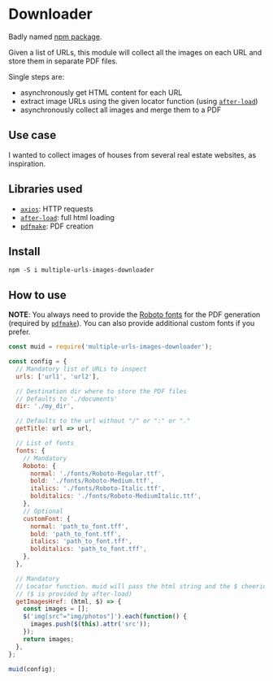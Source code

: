 # Downloader

Badly named [npm package](https://www.npmjs.com/package/multiple-urls-images-downloader).

Given a list of URLs, this module will collect all the images on each URL and store them in separate PDF files.

Single steps are:

- asynchronously get HTML content for each URL
- extract image URLs using the given locator function (using [`after-load`](https://www.npmjs.com/package/after-load))
- asynchronously collect all images and merge them to a PDF

## Use case

I wanted to collect images of houses from several real estate websites, as inspiration.

## Libraries used

- [`axios`](https://www.npmjs.com/package/axios): HTTP requests
- [`after-load`](https://www.npmjs.com/package/after-load): full html loading
- [`pdfmake`](https://www.npmjs.com/package/pdfmake): PDF creation

## Install

```
npm -S i multiple-urls-images-downloader
```

## How to use

**NOTE**: You always need to provide the [Roboto fonts](https://fonts.google.com/specimen/Roboto) for the PDF generation (required by [`pdfmake`](https://www.npmjs.com/package/pdfmake)). You can also provide additional custom fonts if you prefer.

```js
const muid = require('multiple-urls-images-downloader');

const config = {
  // Mandatory list of URLs to inspect
  urls: ['url1', 'url2'],

  // Destination dir where to store the PDF files
  // Defaults to './documents'
  dir: './my_dir',

  // Defaults to the url without "/" or ":" or "."
  getTitle: url => url,

  // List of fonts
  fonts: {
    // Mandatory
    Roboto: {
      normal: './fonts/Roboto-Regular.ttf',
      bold: './fonts/Roboto-Medium.ttf',
      italics: './fonts/Roboto-Italic.ttf',
      bolditalics: './fonts/Roboto-MediumItalic.ttf',
    },
    // Optional
    customFont: {
      normal: 'path_to_font.tff',
      bold: 'path_to_font.tff',
      italics: 'path_to_font.tff',
      bolditalics: 'path_to_font.tff',
    },
  },

  // Mandatory
  // Locator function. muid will pass the html string and the $ cheerio object
  // ($ is provided by after-load)
  getImagesHref: (html, $) => {
    const images = [];
    $('img[src^="img/photos"]').each(function() {
      images.push($(this).attr('src'));
    });
    return images;
  },
};

muid(config);
```
